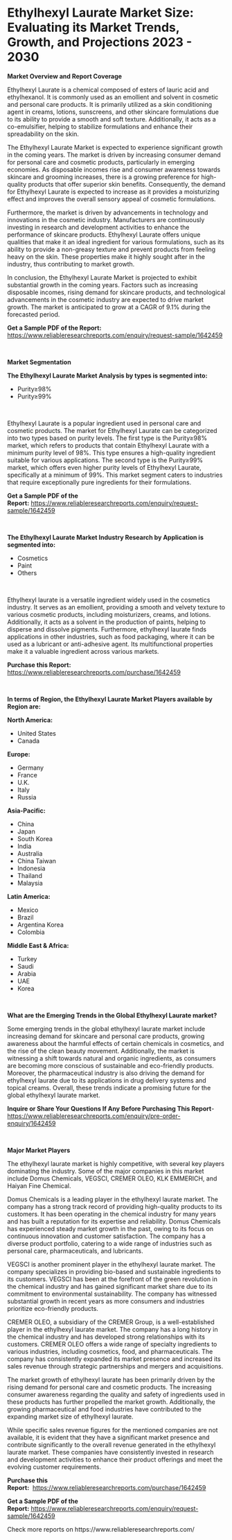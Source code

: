 <p><h1>Ethylhexyl Laurate Market Size: Evaluating its Market Trends, Growth, and Projections 2023 - 2030</h1></p><p><strong>Market Overview and Report Coverage</strong></p>
<p><p>Ethylhexyl Laurate is a chemical composed of esters of lauric acid and ethylhexanol. It is commonly used as an emollient and solvent in cosmetic and personal care products. It is primarily utilized as a skin conditioning agent in creams, lotions, sunscreens, and other skincare formulations due to its ability to provide a smooth and soft texture. Additionally, it acts as a co-emulsifier, helping to stabilize formulations and enhance their spreadability on the skin.</p><p>The Ethylhexyl Laurate Market is expected to experience significant growth in the coming years. The market is driven by increasing consumer demand for personal care and cosmetic products, particularly in emerging economies. As disposable incomes rise and consumer awareness towards skincare and grooming increases, there is a growing preference for high-quality products that offer superior skin benefits. Consequently, the demand for Ethylhexyl Laurate is expected to increase as it provides a moisturizing effect and improves the overall sensory appeal of cosmetic formulations.</p><p>Furthermore, the market is driven by advancements in technology and innovations in the cosmetic industry. Manufacturers are continuously investing in research and development activities to enhance the performance of skincare products. Ethylhexyl Laurate offers unique qualities that make it an ideal ingredient for various formulations, such as its ability to provide a non-greasy texture and prevent products from feeling heavy on the skin. These properties make it highly sought after in the industry, thus contributing to market growth.</p><p>In conclusion, the Ethylhexyl Laurate Market is projected to exhibit substantial growth in the coming years. Factors such as increasing disposable incomes, rising demand for skincare products, and technological advancements in the cosmetic industry are expected to drive market growth. The market is anticipated to grow at a CAGR of 9.1% during the forecasted period.</p></p>
<p><strong>Get a Sample PDF of the Report:</strong> <a href="https://www.reliableresearchreports.com/enquiry/request-sample/1642459">https://www.reliableresearchreports.com/enquiry/request-sample/1642459</a></p>
<p>&nbsp;</p>
<p><strong>Market Segmentation</strong></p>
<p><strong>The Ethylhexyl Laurate Market Analysis by types is segmented into:</strong></p>
<p><ul><li>Purity≥98%</li><li>Purity≥99%</li></ul></p>
<p>&nbsp;</p>
<p><p>Ethylhexyl Laurate is a popular ingredient used in personal care and cosmetic products. The market for Ethylhexyl Laurate can be categorized into two types based on purity levels. The first type is the Purity≥98% market, which refers to products that contain Ethylhexyl Laurate with a minimum purity level of 98%. This type ensures a high-quality ingredient suitable for various applications. The second type is the Purity≥99% market, which offers even higher purity levels of Ethylhexyl Laurate, specifically at a minimum of 99%. This market segment caters to industries that require exceptionally pure ingredients for their formulations.</p></p>
<p><strong>Get a Sample PDF of the Report:</strong>&nbsp;<a href="https://www.reliableresearchreports.com/enquiry/request-sample/1642459">https://www.reliableresearchreports.com/enquiry/request-sample/1642459</a></p>
<p>&nbsp;</p>
<p><strong>The Ethylhexyl Laurate Market Industry Research by Application is segmented into:</strong></p>
<p><ul><li>Cosmetics</li><li>Paint</li><li>Others</li></ul></p>
<p>&nbsp;</p>
<p><p>Ethylhexyl laurate is a versatile ingredient widely used in the cosmetics industry. It serves as an emollient, providing a smooth and velvety texture to various cosmetic products, including moisturizers, creams, and lotions. Additionally, it acts as a solvent in the production of paints, helping to disperse and dissolve pigments. Furthermore, ethylhexyl laurate finds applications in other industries, such as food packaging, where it can be used as a lubricant or anti-adhesive agent. Its multifunctional properties make it a valuable ingredient across various markets.</p></p>
<p><strong>Purchase this Report:</strong>&nbsp; <a href="https://www.reliableresearchreports.com/purchase/1642459">https://www.reliableresearchreports.com/purchase/1642459</a></p>
<p>&nbsp;</p>
<p><strong>In terms of Region, the Ethylhexyl Laurate Market Players available by Region are:</strong></p>
<p>
    <p> <strong> North America: </strong>
        <ul>
            <li>United States</li>
            <li>Canada</li>
        </ul>
        </p> 
    <p> <strong> Europe: </strong>
        <ul>
            <li>Germany</li>
            <li>France</li>
            <li>U.K.</li>
            <li>Italy</li>
            <li>Russia</li>
        </ul>
        </p> 
    <p> <strong> Asia-Pacific: </strong>
        <ul>
            <li>China</li>
            <li>Japan</li>
            <li>South Korea</li>
            <li>India</li>
            <li>Australia</li>
            <li>China Taiwan</li>
            <li>Indonesia</li>
            <li>Thailand</li>
            <li>Malaysia</li>
        </ul>
        </p> 
    <p> <strong> Latin America: </strong>
        <ul>
            <li>Mexico</li>
            <li>Brazil</li>
            <li>Argentina Korea</li>
            <li>Colombia</li>
        </ul>
        </p> 
    <p> <strong> Middle East & Africa: </strong>
        <ul>
            <li>Turkey</li>
            <li>Saudi</li>
            <li>Arabia</li>
            <li>UAE</li>
            <li>Korea</li>
        </ul>
    </p>
    </p>
<p>&nbsp;</p>
<p><strong>What are the Emerging Trends in the Global Ethylhexyl Laurate market?</strong></p>
<p><p>Some emerging trends in the global ethylhexyl laurate market include increasing demand for skincare and personal care products, growing awareness about the harmful effects of certain chemicals in cosmetics, and the rise of the clean beauty movement. Additionally, the market is witnessing a shift towards natural and organic ingredients, as consumers are becoming more conscious of sustainable and eco-friendly products. Moreover, the pharmaceutical industry is also driving the demand for ethylhexyl laurate due to its applications in drug delivery systems and topical creams. Overall, these trends indicate a promising future for the global ethylhexyl laurate market.</p></p>
<p><strong>Inquire or Share Your Questions If Any Before Purchasing This Report</strong>- <a href="https://www.reliableresearchreports.com/enquiry/pre-order-enquiry/1642459">https://www.reliableresearchreports.com/enquiry/pre-order-enquiry/1642459</a></p>
<p>&nbsp;</p>
<p><strong>Major Market Players</strong></p>
<p><p>The ethylhexyl laurate market is highly competitive, with several key players dominating the industry. Some of the major companies in this market include Domus Chemicals, VEGSCI, CREMER OLEO, KLK EMMERICH, and Haiyan Fine Chemical.</p><p>Domus Chemicals is a leading player in the ethylhexyl laurate market. The company has a strong track record of providing high-quality products to its customers. It has been operating in the chemical industry for many years and has built a reputation for its expertise and reliability. Domus Chemicals has experienced steady market growth in the past, owing to its focus on continuous innovation and customer satisfaction. The company has a diverse product portfolio, catering to a wide range of industries such as personal care, pharmaceuticals, and lubricants.</p><p>VEGSCI is another prominent player in the ethylhexyl laurate market. The company specializes in providing bio-based and sustainable ingredients to its customers. VEGSCI has been at the forefront of the green revolution in the chemical industry and has gained significant market share due to its commitment to environmental sustainability. The company has witnessed substantial growth in recent years as more consumers and industries prioritize eco-friendly products.</p><p>CREMER OLEO, a subsidiary of the CREMER Group, is a well-established player in the ethylhexyl laurate market. The company has a long history in the chemical industry and has developed strong relationships with its customers. CREMER OLEO offers a wide range of specialty ingredients to various industries, including cosmetics, food, and pharmaceuticals. The company has consistently expanded its market presence and increased its sales revenue through strategic partnerships and mergers and acquisitions.</p><p>The market growth of ethylhexyl laurate has been primarily driven by the rising demand for personal care and cosmetic products. The increasing consumer awareness regarding the quality and safety of ingredients used in these products has further propelled the market growth. Additionally, the growing pharmaceutical and food industries have contributed to the expanding market size of ethylhexyl laurate.</p><p>While specific sales revenue figures for the mentioned companies are not available, it is evident that they have a significant market presence and contribute significantly to the overall revenue generated in the ethylhexyl laurate market. These companies have consistently invested in research and development activities to enhance their product offerings and meet the evolving customer requirements.</p></p>
<p><strong>Purchase this Report:</strong>&nbsp;&nbsp;<a href="https://www.reliableresearchreports.com/purchase/1642459">https://www.reliableresearchreports.com/purchase/1642459</a></p>
<p></p>
<p><strong>Get a Sample PDF of the Report:</strong>&nbsp;<a href="https://www.reliableresearchreports.com/enquiry/request-sample/1642459">https://www.reliableresearchreports.com/enquiry/request-sample/1642459</a></p>
<p>Check more reports on https://www.reliableresearchreports.com/</p>
